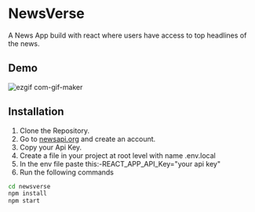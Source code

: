 # NewsVerse

A News App build with react where users have access to top headlines of the news.



## Demo

![ezgif com-gif-maker](https://user-images.githubusercontent.com/57613823/206392392-b1dc44de-2392-4a22-9f42-670a98d93f9c.gif)


## Installation

1) Clone the Repository.
2) Go to [newsapi.org](https://newsapi.org/) and create an account.
3) Copy your Api Key.
4) Create a file in your project at root level with name .env.local
5) In the env file paste this:-REACT_APP_API_Key="your api key"
6) Run the following commands

```bash
cd newsverse
npm install
npm start
 
```



    